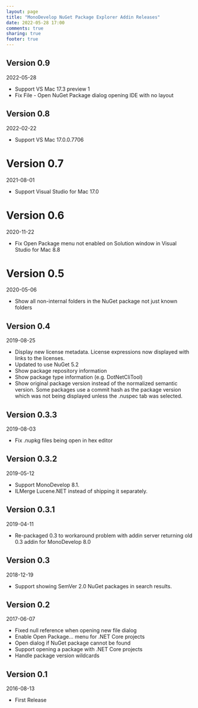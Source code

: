 ```yaml
---
layout: page
title: "MonoDevelop NuGet Package Explorer Addin Releases"
date: 2022-05-28 17:00
comments: true
sharing: true
footer: true
---
```


## Version 0.9

2022-05-28

 * Support VS Mac 17.3 preview 1
 * Fix File - Open NuGet Package dialog opening IDE with no layout

## Version 0.8

2022-02-22

 * Support VS Mac 17.0.0.7706

# Version 0.7

2021-08-01

 * Support Visual Studio for Mac 17.0

# Version 0.6

2020-11-22

 * Fix Open Package menu not enabled on Solution window in Visual Studio for Mac 8.8

# Version 0.5

2020-05-06

 * Show all non-internal folders in the NuGet package not just known folders

## Version 0.4

2019-08-25

 * Display new license metadata. License expressions now displayed with links to the licenses.
 * Updated to use NuGet 5.2
 * Show package repository information
 * Show package type information (e.g. DotNetCliTool)
 * Show original package version instead of the normalized semantic version. Some packages use a commit hash as the package version which was not being displayed unless the .nuspec tab was selected.

## Version 0.3.3

2019-08-03

 * Fix .nupkg files being open in hex editor

## Version 0.3.2

2019-05-12

 * Support MonoDevelop 8.1.
 * ILMerge Lucene.NET instead of shipping it separately.


## Version 0.3.1

2019-04-11

 * Re-packaged 0.3 to workaround problem with addin server returning old 0.3 addin for MonoDevelop 8.0


## Version 0.3

2018-12-19

 * Support showing SemVer 2.0 NuGet packages in search results.

## Version 0.2

2017-06-07

 * Fixed null reference when opening new file dialog
 * Enable Open Package... menu for .NET Core projects
 * Open dialog if NuGet package cannot be found
 * Support opening a package with .NET Core projects
 * Handle package version wildcards

## Version 0.1

2016-08-13

 * First Release
 